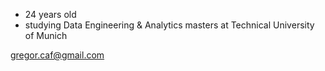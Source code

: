 - 24 years old
- studying Data Engineering & Analytics masters at Technical University of Munich

gregor.caf@gmail.com
